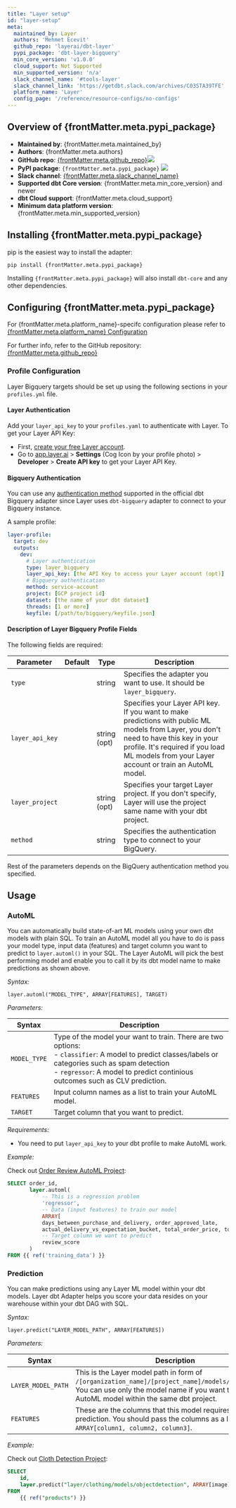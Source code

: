 ```yaml
---
title: "Layer setup"
id: "layer-setup"
meta:
  maintained_by: Layer
  authors: 'Mehmet Ecevit'
  github_repo: 'layerai/dbt-layer'
  pypi_package: 'dbt-layer-bigquery'
  min_core_version: 'v1.0.0'
  cloud_support: Not Supported
  min_supported_version: 'n/a'
  slack_channel_name: '#tools-layer'
  slack_channel_link: 'https://getdbt.slack.com/archives/C03STA39TFE'
  platform_name: 'Layer'
  config_page: '/reference/resource-configs/no-configs'
---
```



<h2> Overview of {frontMatter.meta.pypi_package} </h2>

<ul>
    <li><strong>Maintained by</strong>: {frontMatter.meta.maintained_by}</li>
    <li><strong>Authors</strong>: {frontMatter.meta.authors}</li>
    <li><strong>GitHub repo</strong>: <a href={`https://github.com/${frontMatter.meta.github_repo}`}>{frontMatter.meta.github_repo}</a><a href={`https://github.com/${frontMatter.meta.github_repo}`}><img src={`https://img.shields.io/github/stars/${frontMatter.meta.github_repo}?style=for-the-badge`}/></a></li>
    <li><strong>PyPI package</strong>: <code>{frontMatter.meta.pypi_package}</code> <a href={`https://badge.fury.io/py/${frontMatter.meta.pypi_package}`}><img src={`https://badge.fury.io/py/${frontMatter.meta.pypi_package}.svg`}/></a></li>
    <li><strong>Slack channel</strong>: <a href={frontMatter.meta.slack_channel_link}>{frontMatter.meta.slack_channel_name}</a></li>
    <li><strong>Supported dbt Core version</strong>: {frontMatter.meta.min_core_version} and newer</li>
    <li><strong>dbt Cloud support</strong>: {frontMatter.meta.cloud_support}</li>
    <li><strong>Minimum data platform version</strong>: {frontMatter.meta.min_supported_version}</li>
    </ul>



<h2> Installing {frontMatter.meta.pypi_package} </h2>

pip is the easiest way to install the adapter:

<code>pip install {frontMatter.meta.pypi_package}</code>

<p>Installing <code>{frontMatter.meta.pypi_package}</code> will also install <code>dbt-core</code> and any other dependencies.</p>

<h2> Configuring {frontMatter.meta.pypi_package} </h2>

<p>For {frontMatter.meta.platform_name}-specifc configuration please refer to <a href={frontMatter.meta.config_page}>{frontMatter.meta.platform_name} Configuration</a> </p>

<p>For further info, refer to the GitHub repository: <a href={`https://github.com/${frontMatter.meta.github_repo}`}>{frontMatter.meta.github_repo}</a></p>

### Profile Configuration

Layer Bigquery targets should be set up using the following sections in your `profiles.yml` file.
#### Layer Authentication
Add your `layer_api_key` to your `profiles.yaml` to authenticate with Layer. To get your Layer API Key:
- First, [create your free Layer account](https://app.layer.ai/login?returnTo=%2Fgetting-started).
- Go to [app.layer.ai](https://app.layer.ai) > **Settings** (Cog Icon by your profile photo) > **Developer** > **Create API key** to get your Layer API Key.

#### Bigquery Authentication
You can use any [authentication method](https://docs.getdbt.com/reference/warehouse-profiles/bigquery-setup) supported in the official dbt Bigquery adapter since Layer uses `dbt-bigquery` adapter to connect to your Bigquery instance. 


A sample profile:

<File name='profiles.yml'>

```yaml
layer-profile:
  target: dev
  outputs:
    dev:
      # Layer authentication
      type: layer_bigquery
      layer_api_key: [the API Key to access your Layer account (opt)]
      # Bigquery authentication
      method: service-account
      project: [GCP project id]
      dataset: [the name of your dbt dataset]
      threads: [1 or more]
      keyfile: [/path/to/bigquery/keyfile.json]
```

</File>

#### Description of Layer Bigquery Profile Fields

The following fields are required:

Parameter               | Default     | Type         | Description
----------------------- | ----------- |--------------| ---
`type`                  |             | string       | Specifies the adapter you want to use. It should be `layer_bigquery`.
`layer_api_key`         |             | string (opt) | Specifies your Layer API key. If you want to make predictions with public ML models from Layer, you don't need to have this key in your profile. It's required if you load ML models from your Layer account or train an AutoML model.
`layer_project`         |             | string (opt) | Specifies your target Layer project. If you don't specify, Layer will use the project same name with your dbt project.
`method`              |             | string       | Specifies the authentication type to connect to your BigQuery.

Rest of the parameters depends on the BigQuery authentication method you specified.

## Usage

### AutoML

You can automatically build state-of-art ML models using your own dbt models with plain SQL. To train an AutoML model all you have to do is pass your model type, input data (features) and target column you want to predict to `layer.automl()` in your SQL. The Layer AutoML will pick the best performing model and enable you to call it by its dbt model name to make predictions as shown above. 

_Syntax:_
```
layer.automl("MODEL_TYPE", ARRAY[FEATURES], TARGET)
```

_Parameters:_

| Syntax    | Description                                                                                                                                                                                                                                 |
| --------- |---------------------------------------------------------------------------------------------------------------------------------------------------------------------------------------------------------------------------------------------|
| `MODEL_TYPE`    | Type of the model your want to train. There are two options: <br/> - `classifier`: A model to predict classes/labels or categories such as spam detection<br/>- `regressor`: A model to predict continious outcomes such as CLV prediction. |
| `FEATURES`    | Input column names as a list to train your AutoML model.                                                                                                                                                                                    |
| `TARGET`    | Target column that you want to predict.                                                                                                                                                                                                     |


_Requirements:_
- You need to put `layer_api_key` to your dbt profile to make AutoML work.

_Example:_

Check out [Order Review AutoML Project](https://github.com/layerai/dbt-layer/tree/mecevit/update-docs/examples/order_review_prediction):

```sql
SELECT order_id,
       layer.automl(
           -- This is a regression problem
           'regressor',
           -- Data (input features) to train our model
           ARRAY[
           days_between_purchase_and_delivery, order_approved_late,
           actual_delivery_vs_expectation_bucket, total_order_price, total_order_freight, is_multiItems_order,seller_shipped_late],
           -- Target column we want to predict
           review_score
       )
FROM {{ ref('training_data') }}
```

### Prediction

You can make predictions using any Layer ML model within your dbt models. Layer dbt Adapter helps you score your data resides on your warehouse within your dbt DAG with SQL.

_Syntax:_
```
layer.predict("LAYER_MODEL_PATH", ARRAY[FEATURES])
```

_Parameters:_

| Syntax    | Description                                                                                                                                                                                        |
| --------- |----------------------------------------------------------------------------------------------------------------------------------------------------------------------------------------------------|
| `LAYER_MODEL_PATH`      | This is the Layer model path in form of `/[organization_name]/[project_name]/models/[model_name]`. You can use only the model name if you want to use an AutoML model within the same dbt project. |
| `FEATURES` | These are the columns that this model requires to make a prediction. You should pass the columns as a list like `ARRAY[column1, column2, column3]`.                                                |

_Example:_

Check out [Cloth Detection Project](https://github.com/layerai/dbt-layer/tree/mecevit/update-docs/examples/cloth_detector):

```sql
SELECT
    id,
    layer.predict("layer/clothing/models/objectdetection", ARRAY[image])
FROM
    {{ ref("products") }}
```



